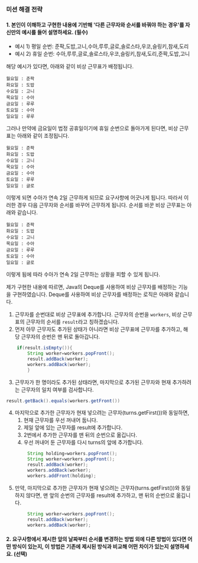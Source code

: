 ### 미션 해결 전략

#### 1. 본인이 이해하고 구현한 내용에 기반해 '다른 근무자와 순서를 바꿔야 하는 경우'를 자신만의 예시를 들어 설명하세요. (필수)

- 예시 1) 평일 순번: 준팍,도밥,고니,수아,루루,글로,솔로스타,우코,슬링키,참새,도리
- 예시 2) 휴일 순번: 수아,루루,글로,솔로스타,우코,슬링키,참새,도리,준팍,도밥,고니

해당 예시가 있다면, 아래와 같이 비상 근무표가 배정됩니다.

```
월요일 : 준팍
화요일 : 도밥
수요일 : 고니
목요일 : 수아
금요일 : 루루
토요일 : 수아
일요일 : 루루
```

그러나 만약에 금요일이 법정 공휴일이기에 휴일 순번으로 돌아가게 된다면, 비상 근무표는 아래와 같이 조정됩니다.

```
월요일 : 준팍
화요일 : 도밥
수요일 : 고니
목요일 : 수아
금요일 : 수아
토요일 : 루루
일요일 : 글로
```

이렇게 되면 수아가 연속 2일 근무하게 되므로 요구사항에 어긋나게 됩니다.
따라서 이러한 경우 다음 근무자와 순서를 바꾸어 근무하게 됩니다. 순서를 바꾼 비상 근무표는 아래와 같습니다.

```
월요일 : 준팍
화요일 : 도밥
수요일 : 고니
목요일 : 수아
금요일 : 루루
토요일 : 수아
일요일 : 글로
```

이렇게 됨에 따라 수아가 연속 2일 근무하는 상황을 피할 수 있게 됩니다.

제가 구현한 내용에 따르면, Java의 Deque를 사용하여 비상 근무자를 배정하는 기능을 구현하였습니다.
Deque를 사용하여 비상 근무자를 배정하는 로직은 아래와 같습니다.

1. 근무자를 순번대로 비상 근무표에 추가합니다. 근무자의 순번을 `workers`, 비상 근무표의 근무자의 순서를 `result`라고 칭하겠습니다.
2. 먼저 아무 근무자도 추가된 상태가 아니라면 비상 근무표에 근무자를 추가하고, 해당 근무자의 순번은 맨 뒤로 돌아갑니다.

```java
    if(result.isEmpty()){
        String worker=workers.popFront();
        result.addBack(worker);
        workers.addBack(worker);
        }
```

3. 근무자가 한 명이라도 추가된 상태라면, 마지막으로 추가된 근무자와 현재 추가하려는 근무자의 일치 여부를 검사합니다.

```java
result.getBack().equals(workers.getFront())
```

4. 마지막으로 추가한 근무자가 현재 넣으려는 근무자(turns.getFirst())와 동일하면,
    1. 현재 근무자를 우선 꺼내어 둡니다.
    2. 제일 앞에 있는 근무자를 result에 추가합니다.
    3. 2번에서 추가한 근무자를 맨 뒤의 순번으로 옮깁니다.
    4. 우선 꺼내어 둔 근무자를 다시 turns의 앞에 추가합니다.

```java
        String holding=workers.popFront();
        String worker=workers.popFront();
        result.addBack(worker);
        workers.addBack(worker);
        workers.addFront(holding);
```

5. 만약, 마지막으로 추가한 근무자가 현재 넣으려는 근무자(turns.getFirst())와 동일하지 않다면, 맨 앞의 순번의 근무자를 result에 추가하고, 맨 뒤의 순번으로 옮깁니다.

```java
        String worker=workers.popFront();
        result.addBack(worker);
        workers.addBack(worker);
```

#### 2. 요구사항에서 제시한 앞의 날짜부터 순서를 변경하는 방법 외에 다른 방법이 있다면 어떤 방식이 있는지, 이 방법은 기존에 제시된 방식과 비교해 어떤 차이가 있는지 설명하세요. (선택)

